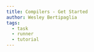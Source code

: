 ```yaml
---
title: Compilers - Get Started
author: Wesley Bertipaglia
tags:
  - task
  - runner
  - tutorial
---
```

